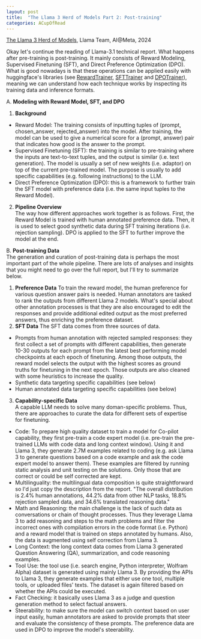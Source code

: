 ```yaml
---
layout: post
title:  "The Llama 3 Herd of Models Part 2: Post-training"
categories: ACupOfRead
---
```



[The Llama 3 Herd of Models](https://ai.meta.com/research/publications/the-llama-3-herd-of-models/), Llama Team, AI@Meta, 2024

Okay let's continue the reading of Llama-3.1 technical report. What happens after pre-training is post-training. It mainly consists of Reward Modeling, Supervised Finetuning (SFT), and Direct Preference Optimization (DPO). What is good nowadays is that these operations can be applied easily with huggingface's libraries (see [RewardTrainer](https://huggingface.co/docs/trl/main/en/reward_trainer), [SFTTrainer](https://huggingface.co/docs/trl/main/en/sft_trainer) and [DPOTrainer](https://huggingface.co/docs/trl/main/en/dpo_trainer)), meaning we can understand how each technique works by inspecting its training data and inference formats.

A. **Modeling with Reward Model, SFT, and DPO**
1. **Background**
* Reward Model: The training consists of inputting tuples of (prompt, chosen_answer, rejected_answer) into the model. After training, the model can be used to give a numerical score for a (prompt, answer) pair that indicates how good is the answer to the prompt. 
* Supervised Finetuning (SFT): the training is similar to pre-training where the inputs are text-to-text tuples, and the output is similar (i.e. text generation). The model is usually a set of new weights (i.e. adaptor) on top of the current pre-trained model. The purpose is usually to add specific capabilities (e.g. following instructions) to the LLM.
* Direct Preference Optimization (DPO): this is a framework to further train the SFT model with preference data (i.e. the same input tuples to the Reward Model).
2. **Pipeline Overview** \
The way how different approaches work together is as follows. First, the Reward Model is trained with human annotated preference data. Then, it is used to select good synthetic data during SFT training iterations (i.e. rejection sampling). DPO is applied to the SFT to further improve the model at the end. 

B. **Post-training Data** \
The generation and curation of post-training data is perhaps the most important part of the whole pipeline. There are lots of analyses and insights that you might need to go over the full report, but I'll try to summarize below.
1. **Preference Data**
To train the reward model, the human preference for various question answer pairs is needed. Human annotators are tasked to rank the outputs from different Llama 2 models. What's special about other annotation processes is that they are also encouraged to edit the responses and provide additional edited output as the most preferred answers, thus enriching the preference dataset.
2. **SFT Data**
The SFT data comes from three sources of data.
* Prompts from human annotation with rejected sampled responses: they first collect a set of prompts with different capabilities, then generate 10-30 outputs for each prompt from the latest best performing model checkpoints at each epoch of finetuning. Among those outputs, the reward model selects the output with the highest scores as ground truths for finetuning in the next epoch. Those outputs are also cleaned with some heuristics to increase the quality.
* Synthetic data targeting specific capabilities (see below)
* Human annotated data targeting specific capabilities (see below)
3. **Capability-specific Data** \
A capable LLM needs to solve many doman-specific problems. Thus, there are approaches to curate the data for different sets of expertise for finetuning.
* Code: To prepare high quality dataset to train a model for Co-pilot capability, they first pre-train a code expert model (i.e. pre-train the pre-trained LLMs with code data and long context window). Using it and Llama 3, they generate 2.7M examples related to coding (e.g. ask Llama 3 to generate questions based on a code example and ask the code expert model to answer them). These examples are filtered by running static analysis and unit testing on the solutions. Only those that are correct or could be self corrected are kept.  
* Multilinguality: the multilingual data composition is quite straightforward so I'd just copy the description from the report. "The overall distribution is 2.4% human annotations, 44.2% data from other NLP tasks, 18.8% rejection sampled data, and 34.6% translated reasoning data."
* Math and Reasoning: the main challenge is the lack of such data as conversations or chain of thought processes. Thus they leverage Llama 3 to add reasoning and steps to the math problems and filter the incorrect ones with compilation errors in the code format (i.e. Python) and a reward model that is trained on steps annotated by humans. Also, the data is augmented using self correction from Llama 3.
* Long Context: the long context data comes from Llama 3 generated Question Answering (QA), summarization, and code reasoning examples.
* Tool Use: the tool use (i.e. search engine, Python interpreter, Wolfram Alpha) dataset is generated using mainly Llama 3. By providing the APIs to Llama 3, they generate examples that either use one tool, multiple tools, or uploaded files' texts. The dataset is again filtered based on whether the APIs could be executed.
* Fact Checking: it basically uses Llama 3 as a judge and question generation method to select factual answers.
* Steerability: to make sure the model can switch context based on user input easily, human annotators are asked to provide prompts that steer and evaluate the consistency of these prompts. The preference data are used in DPO to improve the model's steerability.